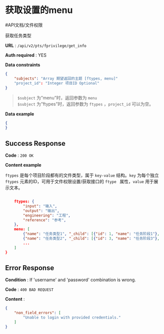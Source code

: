 # 获取设置的menu
#API文档/文件权限 

获取任务类型

**URL** : `/api/v2/pts/fprivilege/get_info`

**Auth required** : YES

**Data constraints**

```json
{
    "subjects": "Array 期望返回的主题 [ftypes, menu]"
    "project_id": "Integer 项目ID Optional"
}
```

>  `$subject` 为”menu”时，返回参数为 `menu`   
>  `$subject` 为”ftypes”时，返回参数为 `ftypes` ，`project_id` 可以为空。  

**Data example**

```json
{
}
```

## Success Response

**Code** : `200 OK`

**Content example**

`ftypes` 是每个项目阶段都有的文件类型，属于 `key-value` 结构。`key` 为每个独立 `ftypes` 元素的ID，可用于文件权限设置/获取接口的 `ftype ` 属性，`value` 用于展示文本。

```json

    ftypes: {
        "input": "输入",
        "output": "输出",
        "engineering": "工程",
        "reference": "参考",
    },
    menu: [
        {"name": "任务类型1", "_child": [{"id": 1, "name": "任务阶段1"}, ...]},
        {"name": "任务类型2", "_child": [{"id": 3, "name": "任务阶段3"}, ...]},
        ...
    ]
}
```

## Error Response

**Condition** : If 'username' and 'password' combination is wrong.

**Code** : `400 BAD REQUEST`

**Content** :

```json
{
    "non_field_errors": [
        "Unable to login with provided credentials."
    ]
}
```
